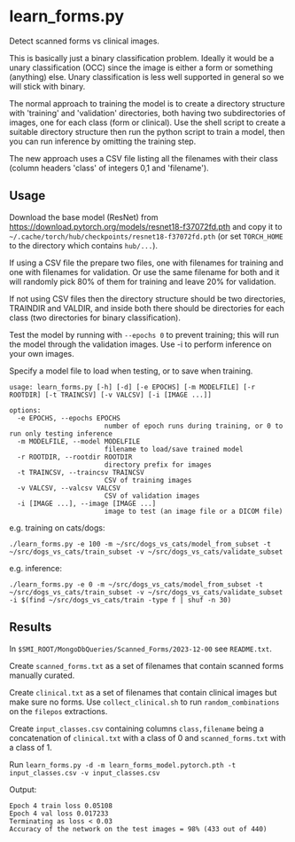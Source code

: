 # learn_forms.py

Detect scanned forms vs clinical images.

This is basically just a binary classification problem.
Ideally it would be a unary classification (OCC) since the image is
either a form or something (anything) else. Unary classification is
less well supported in general so we will stick with binary.

The normal approach to training the model is to create a directory
structure with 'training' and 'validation' directories, both having
two subdirectories of images, one for each class (form or clinical).
Use the shell script to create a suitable directory structure
then run the python script to train a model, then you can run
inference by omitting the training step.

The new approach uses a CSV file listing all the filenames with their
class (column headers 'class' of integers 0,1 and 'filename').

## Usage

Download the base model (ResNet) from
https://download.pytorch.org/models/resnet18-f37072fd.pth
and copy it to `~/.cache/torch/hub/checkpoints/resnet18-f37072fd.pth`
(or set `TORCH_HOME` to the directory which contains `hub/...`).

If using a CSV file the prepare two files, one with filenames for
training and one with filenames for validation. Or use the same
filename for both and it will randomly pick 80% of them for training
and leave 20% for validation.

If not using CSV files then the directory structure should be two directories,
TRAINDIR and VALDIR, and inside both there should be directories
for each class (two directories for binary classification).

Test the model by running with `--epochs 0` to prevent training;
this will run the model through the validation images.
Use -i to perform inference on your own images.

Specify a model file to load when testing, or to save when training.


```
usage: learn_forms.py [-h] [-d] [-e EPOCHS] [-m MODELFILE] [-r ROOTDIR] [-t TRAINCSV] [-v VALCSV] [-i [IMAGE ...]]

options:
  -e EPOCHS, --epochs EPOCHS
                        number of epoch runs during training, or 0 to run only testing inference
  -m MODELFILE, --model MODELFILE
                        filename to load/save trained model
  -r ROOTDIR, --rootdir ROOTDIR
                        directory prefix for images
  -t TRAINCSV, --traincsv TRAINCSV
                        CSV of training images
  -v VALCSV, --valcsv VALCSV
                        CSV of validation images
  -i [IMAGE ...], --image [IMAGE ...]
                        image to test (an image file or a DICOM file)
```

e.g. training on cats/dogs:
```
./learn_forms.py -e 100 -m ~/src/dogs_vs_cats/model_from_subset -t ~/src/dogs_vs_cats/train_subset -v ~/src/dogs_vs_cats/validate_subset
```

e.g. inference:
```
./learn_forms.py -e 0 -m ~/src/dogs_vs_cats/model_from_subset -t ~/src/dogs_vs_cats/train_subset -v ~/src/dogs_vs_cats/validate_subset -i $(find ~/src/dogs_vs_cats/train -type f | shuf -n 30)
```

## Results


In `$SMI_ROOT/MongoDbQueries/Scanned_Forms/2023-12-00` see `README.txt`.

Create `scanned_forms.txt` as a set of filenames that contain scanned forms
manually curated.

Create `clinical.txt` as a set of filenames that contain clinical images but make sure no forms. Use `collect_clinical.sh` to run `random_combinations` on the `filepos` extractions.

Create `input_classes.csv` containing columns `class,filename` being a concatenation of `clinical.txt` with a class of 0 and `scanned_forms.txt` with a class of 1.

Run `learn_forms.py -d -m learn_forms_model.pytorch.pth -t input_classes.csv -v input_classes.csv`

Output:
```
Epoch 4 train loss 0.05108
Epoch 4 val loss 0.017233
Terminating as loss < 0.03
Accuracy of the network on the test images = 98% (433 out of 440)
```
